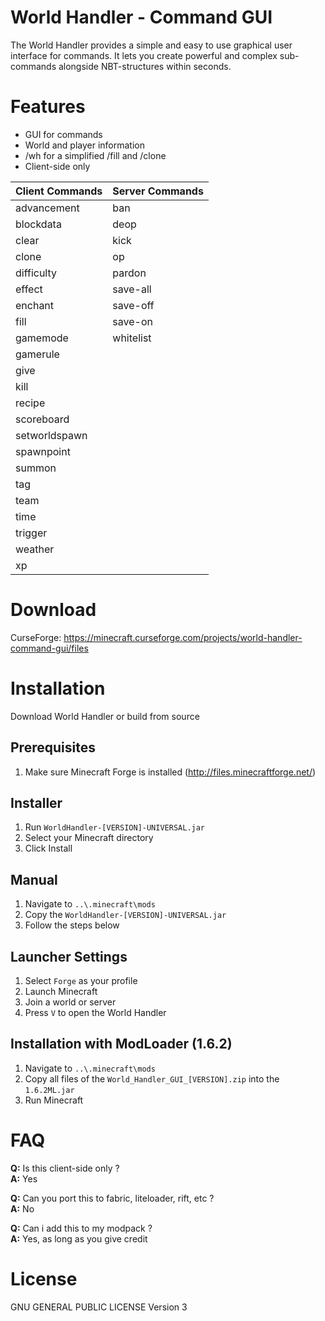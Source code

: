 # World Handler - Command GUI #

The World Handler provides a simple and easy to use graphical user interface for commands.
It lets you create powerful and complex sub-commands alongside NBT-structures within seconds.

# Features #

* GUI for commands
* World and player information
* /wh for a simplified /fill and /clone
* Client-side only

| Client Commands | Server Commands |
| --------------- | --------------- |
| advancement     | ban             |
| blockdata       | deop            |
| clear           | kick            |
| clone           | op              |
| difficulty      | pardon          |
| effect          | save-all        |
| enchant         | save-off        |
| fill            | save-on         |
| gamemode        | whitelist       |
| gamerule        |                 |
| give            |                 |
| kill            |                 |
| recipe          |                 |
| scoreboard      |                 |
| setworldspawn   |                 |
| spawnpoint      |                 |
| summon          |                 |
| tag             |                 |
| team            |                 |
| time            |                 |
| trigger         |                 |
| weather         |                 |
| xp              |                 |

# Download #

CurseForge: https://minecraft.curseforge.com/projects/world-handler-command-gui/files

# Installation #

Download World Handler or build from source

## Prerequisites ##

1. Make sure Minecraft Forge is installed (http://files.minecraftforge.net/)

## Installer ##

1. Run `WorldHandler-[VERSION]-UNIVERSAL.jar`
2. Select your Minecraft directory
3. Click Install

## Manual ##

1. Navigate to `..\.minecraft\mods`
2. Copy the `WorldHandler-[VERSION]-UNIVERSAL.jar`
3. Follow the steps below

## Launcher Settings ##

1. Select `Forge` as your profile
2. Launch Minecraft
3. Join a world or server
4. Press `V` to open the World Handler

## Installation with ModLoader (1.6.2) ##

1. Navigate to `..\.minecraft\mods`
2. Copy all files of the `World_Handler_GUI_[VERSION].zip` into the `1.6.2ML.jar`
3. Run Minecraft

# FAQ #

**Q:** Is this client-side only ?  
**A:** Yes

**Q:** Can you port this to fabric, liteloader, rift, etc ?  
**A:** No

**Q:** Can i add this to my modpack ?  
**A:** Yes, as long as you give credit

# License #

GNU GENERAL PUBLIC LICENSE Version 3